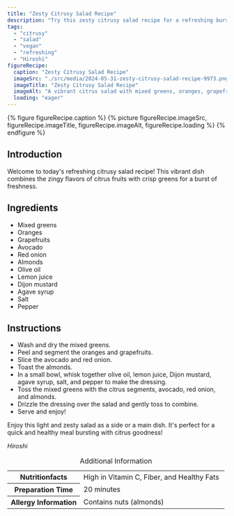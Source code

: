 ```yaml
---
title: "Zesty Citrusy Salad Recipe"
description: "Try this zesty citrusy salad recipe for a refreshing burst of flavor! Packed with citrus fruits, greens, and a tangy dressing, it's a perfect summer dish."
tags:
  - "citrusy"
  - "salad"
  - "vegan"
  - "refreshing"
  - "Hiroshi"
figureRecipe: 
  caption: "Zesty Citrusy Salad Recipe"
  imageSrc: "./src/media/2024-05-31-zesty-citrusy-salad-recipe-9973.png"
  imageTitle: "Zesty Citrusy Salad Recipe"
  imageAlt: "A vibrant citrus salad with mixed greens, oranges, grapefruits, avocados, red onions, and toasted almonds, dressed with a tangy vinaigrette on a minimalist table."
  loading: "eager"
---
```


{% figure figureRecipe.caption %}
{% picture figureRecipe.imageSrc, figureRecipe.imageTitle, figureRecipe.imageAlt, figureRecipe.loading %}
{% endfigure %}

## Introduction

Welcome to today's refreshing citrusy salad recipe! This vibrant dish combines the zingy flavors of citrus fruits with crisp greens for a burst of freshness.

## Ingredients

- Mixed greens
- Oranges
- Grapefruits
- Avocado
- Red onion
- Almonds
- Olive oil
- Lemon juice
- Dijon mustard
- Agave syrup
- Salt
- Pepper

## Instructions

- Wash and dry the mixed greens.
- Peel and segment the oranges and grapefruits.
- Slice the avocado and red onion.
- Toast the almonds.
- In a small bowl, whisk together olive oil, lemon juice, Dijon mustard, agave syrup, salt, and pepper to make the dressing.
- Toss the mixed greens with the citrus segments, avocado, red onion, and almonds.
- Drizzle the dressing over the salad and gently toss to combine.
- Serve and enjoy!

Enjoy this light and zesty salad as a side or a main dish. It's perfect for a quick and healthy meal bursting with citrus goodness!

*Hiroshi*

<table><caption class='sr-only'>Additional Information</caption><tr><th>Nutritionfacts</th><td>High in Vitamin C, Fiber, and Healthy Fats&nbsp;</td></tr><tr><th>Preparation Time</th><td>20 minutes&nbsp;</td></tr><tr><th>Allergy Information</th><td>Contains nuts (almonds)&nbsp;</td></tr></table>


